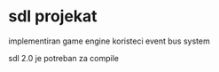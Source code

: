 # sdl projekat

implementiran game engine koristeci event bus system

sdl 2.0 je potreban za compile
